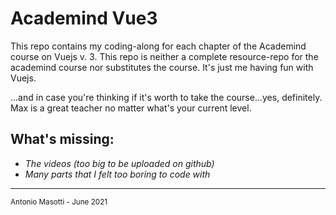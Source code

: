 # Academind Vue3

This repo contains my coding-along for each chapter of the Academind course on Vuejs v. 3.
This repo is neither a complete resource-repo for the academind course nor substitutes the course. It's just me having fun with Vuejs.


...and in case you're thinking if it's worth to take the course...yes, definitely. Max is a great teacher no matter what's your current level.

## What's missing:

* _The videos (too big to be uploaded on github)_
* _Many parts that I felt too boring to code with_



<hr>

<small>Antonio Masotti - June 2021 </small>

